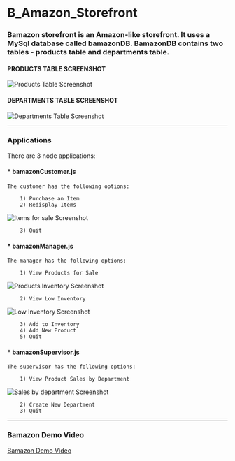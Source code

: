 # B_Amazon_Storefront

### Bamazon storefront is an Amazon-like storefront.  It uses a MySql database called bamazonDB.  BamazonDB contains two tables - products table and departments table.

#### PRODUCTS TABLE SCREENSHOT

  ![Products Table Screenshot](https://raw.github.com/srodrig284/B_Amazon_Storefront/master/productstable.png?raw=true "Products Table Screenshot")   

#### DEPARTMENTS TABLE SCREENSHOT

  ![Departments Table Screenshot](https://raw.github.com/srodrig284/B_Amazon_Storefront/master/deptstable.png?raw=true "Departments Table Screenshot")   

- - -

### Applications

There are 3 node applications:

####  * bamazonCustomer.js

    The customer has the following options:
    
        1) Purchase an Item
        2) Redisplay Items

  ![Items for sale Screenshot](https://raw.github.com/srodrig284/B_Amazon_Storefront/master/itemsforsale.png?raw=true "Items for sale Screenshot")   
    
        3) Quit

#### * bamazonManager.js
    
    The manager has the following options:
    
        1) View Products for Sale
 
  ![Products Inventory Screenshot](https://raw.github.com/srodrig284/B_Amazon_Storefront/master/managerinventory.png?raw=true "Products Inventory Screenshot")
        
        2) View Low Inventory
        
  ![Low Inventory Screenshot](https://raw.github.com/srodrig284/B_Amazon_Storefront/master/lowinventory.png?raw=true "Low Inventory Screenshot")
            
        3) Add to Inventory
        4) Add New Product
        5) Quit

#### * bamazonSupervisor.js

    The supervisor has the following options:
    
        1) View Product Sales by Department
        
  ![Sales by department Screenshot](https://raw.github.com/srodrig284/B_Amazon_Storefront/master/salebydept.png?raw=true "Sales by department Screenshot")
     
        2) Create New Department
        3) Quit

- - -

### Bamazon Demo Video

 [Bamazon Demo Video](https://youtu.be/1BUH7l9KcI8)
 